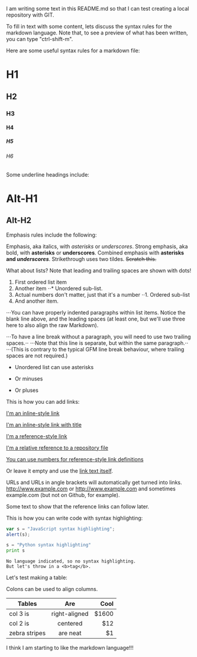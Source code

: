 I am writing some text in this README.md so that
I can test creating a local repository with GIT.

To fill in text with some content, lets discuss the syntax rules for the
markdown language. Note that, to see a preview of what has been written,
you can type "ctrl-shift-m".

Here are some useful syntax rules for a markdown file:

# H1
## H2
### H3
#### H4
##### H5
###### H6

Some underline headings include:

Alt-H1
======

Alt-H2
------
Emphasis rules include the following:

Emphasis, aka italics, with *asterisks* or _underscores_.
Strong emphasis, aka bold, with **asterisks** or __underscores__.
Combined emphasis with **asterisks and _underscores_**.
Strikethrough uses two tildes. ~~Scratch this.~~

What about lists? Note that leading and trailing spaces are shown with dots!

1. First ordered list item
2. Another item
⋅⋅* Unordered sub-list.
1. Actual numbers don't matter, just that it's a number
⋅⋅1. Ordered sub-list
4. And another item.

⋅⋅⋅You can have properly indented paragraphs within list items.
Notice the blank line above, and the leading spaces (at least one,
  but we'll use three here to also align the raw Markdown).

⋅⋅⋅To have a line break without a paragraph, you will need to use two
trailing spaces.⋅⋅
⋅⋅⋅Note that this line is separate, but within the same paragraph.⋅⋅
⋅⋅⋅(This is contrary to the typical GFM line break behaviour,
  where trailing spaces are not required.)

* Unordered list can use asterisks
- Or minuses
+ Or pluses

This is how you can add links:

[I'm an inline-style link](https://www.google.com)

[I'm an inline-style link with title](https://www.google.com "Google's Homepage")

[I'm a reference-style link][Arbitrary case-insensitive reference text]

[I'm a relative reference to a repository file](../blob/master/LICENSE)

[You can use numbers for reference-style link definitions][1]

Or leave it empty and use the [link text itself].

URLs and URLs in angle brackets will automatically get turned into links.
http://www.example.com or <http://www.example.com> and sometimes
example.com (but not on Github, for example).

Some text to show that the reference links can follow later.

[arbitrary case-insensitive reference text]: https://www.mozilla.org
[1]: http://slashdot.org
[link text itself]: http://www.reddit.com

This is how you can write code with syntax highlighting:

```javascript
var s = "JavaScript syntax highlighting";
alert(s);
```

```python
s = "Python syntax highlighting"
print s
```

```
No language indicated, so no syntax highlighting.
But let's throw in a <b>tag</b>.
```

Let's test making a table:

Colons can be used to align columns.

| Tables        | Are           | Cool  |
| ------------- |:-------------:| -----:|
| col 3 is      | right-aligned | $1600 |
| col 2 is      | centered      |   $12 |
| zebra stripes | are neat      |    $1 |

I think I am starting to like the markdown language!!!
